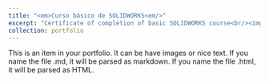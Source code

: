 ```yaml
---
title: "<em>Curso básico de SOLIDWORKS<em/>"
excerpt: "Certificate of completion of basic SOLIDWORKS course<br/><img src='certificate-of-completion-for-curso-basico-de-solidworks.jpg' width='500' height='300'>"
collection: portfolio
---
```


This is an item in your portfolio. It can be have images or nice text. If you name the file .md, it will be parsed as markdown. If you name the file .html, it will be parsed as HTML.

